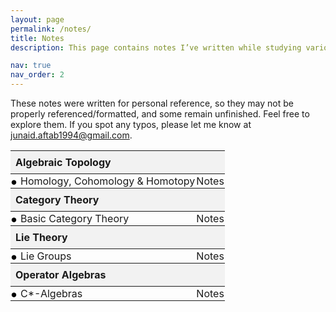 ```yaml
---
layout: page
permalink: /notes/
title: Notes
description: This page contains notes I’ve written while studying various mathematical topics. 

nav: true
nav_order: 2
---
```



These notes were written for personal reference, so they may not be properly referenced/formatted, and some remain unfinished. Feel free to explore them. If you spot any typos, please let me know at <a href="mailto:junaid.aftab1994@gmail.com">junaid.aftab1994@gmail.com</a>.

<style>
  .bullet-item::before {
    content: "•";
    display: inline-block;
    color: black;
    margin-right: 6px;
    transform: scale(1.5); /* Increase bullet size only */
    line-height: 0; /* helps with vertical alignment */
  }
</style>

<table style="width: 100%; border-collapse: collapse;">
  <thead>
    <tr>
      <th colspan="2" style="text-align: left; padding: 8px; background-color: #f2f2f2;">
        <strong>Algebraic Topology</strong>
      </th>
    </tr>
  </thead>
  <tbody>
    <tr>
      <td class="bullet-item" style="padding: 1px;">Homology, Cohomology &amp; Homotopy </td>
      <td style="padding: 1px;"><a href="/assets/pdf/Notes/Algebraic-Topology/Algebraic_Topology.pdf" style="text-decoration: none;">Notes</a></td>
    </tr>
  </tbody>

  <thead>
    <tr>
      <th colspan="2" style="text-align: left; padding: 8px; background-color: #f2f2f2;">
        <strong>Category Theory</strong>
      </th>
    </tr>
  </thead>
  <tbody>
    <tr>
      <td class="bullet-item" style="padding: 1px;">Basic Category Theory</td>
      <td style="padding: 1px;"><a href="/assets/pdf/Notes/Category-Theory/Category_Theory.pdf" style="text-decoration: none;">Notes</a></td>
    </tr>
  </tbody>

  <thead>
    <tr>
      <th colspan="2" style="text-align: left; padding: 8px; background-color: #f2f2f2;">
        <strong>Lie Theory</strong>
      </th>
    </tr>
  </thead>
  <tbody>
    <tr>
      <td class="bullet-item" style="padding: 1px;">Lie Groups</td>
      <td style="padding: 1px;"><a href="/assets/pdf/Notes/Lie-Theory/Lie-Groups.pdf" style="text-decoration: none;">Notes</a></td>
    </tr>
  </tbody>

  <thead>
    <tr>
      <th colspan="2" style="text-align: left; padding: 8px; background-color: #f2f2f2;">
        <strong>Operator Algebras</strong>
      </th>
    </tr>
  </thead>
  <tbody>
    <tr>
      <td class="bullet-item" style="padding: 1px;">C*-Algebras</td>
      <td style="padding: 1px;"><a href="/assets/pdf/Notes/C-Star/C_Star.pdf" style="text-decoration: none;">Notes</a></td>
    </tr>
  </tbody>
</table>